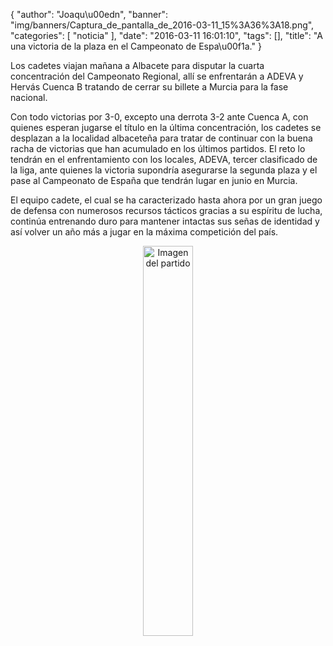 {
  "author": "Joaqu\u00edn", 
  "banner": "img/banners/Captura_de_pantalla_de_2016-03-11_15%3A36%3A18.png", 
  "categories": [
    "noticia"
  ], 
  "date": "2016-03-11 16:01:10", 
  "tags": [], 
  "title": "A una victoria de la plaza en el Campeonato de Espa\u00f1a."
}

Los cadetes viajan mañana a Albacete para disputar la cuarta concentración del Campeonato Regional, allí se enfrentarán a ADEVA y Hervás Cuenca B tratando de cerrar su billete a Murcia para la fase nacional.

Con todo victorias por 3-0, excepto una derrota 3-2 ante Cuenca A, con quienes esperan jugarse el título en la última concentración, los cadetes se desplazan a la localidad albaceteña para tratar de continuar con la buena racha de victorias que han acumulado en los últimos partidos. El reto lo tendrán en el enfrentamiento con los locales, ADEVA, tercer clasificado de la liga, ante quienes la victoria supondría asegurarse la segunda plaza y el pase al Campeonato de España que tendrán lugar en junio en Murcia.

El equipo cadete, el cual se ha caracterizado hasta ahora por un gran juego de defensa con numerosos recursos tácticos gracias a su espíritu de lucha, continúa entrenando duro para mantener intactas sus señas de identidad y así volver un año más a jugar en la máxima competición del país.

<center>
<a target="_new" href="http://www.advmiguelturra.org/drupal/sites/default/files/Captura%20de%20pantalla%20de%202016-03-11%2015%3A36%3A18.png"> 
<img alt="Imagen del partido" width="40%" align="center" src="http://www.advmiguelturra.org/drupal/sites/default/files/Captura%20de%20pantalla%20de%202016-03-11%2015%3A36%3A18.png"/> </a> </center> 

